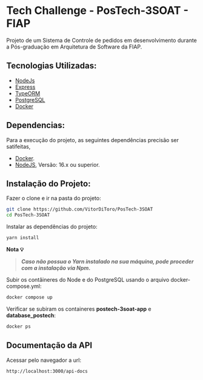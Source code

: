 # Tech Challenge - PosTech-3SOAT - FIAP

Projeto de um Sistema de Controle de pedidos em desenvolvimento durante a Pós-graduação em Arquitetura de Software da FIAP.

## Tecnologias Utilizadas:

- [NodeJs](https://nodejs.org/en/docs)
- [Express](https://expressjs.com/pt-br/)
- [TypeORM](https://typeorm.io/)
- [PostgreSQL](https://www.postgresql.org/)
- [Docker](https://docs.docker.com/)

## Dependencias:
Para a execução do projeto, as seguintes dependências precisão ser satifeitas,
- [Docker](https://docs.docker.com/get-docker/).
- [NodeJS](https://nodejs.org/en), Versão: 16.x ou superior.


## Instalação do Projeto:
Fazer o clone e ir na pasta do projeto:

```sh
git clone https://github.com/VitorDiToro/PosTech-3SOAT
cd PosTech-3SOAT
```

Instalar as dependências do projeto:

```sh
yarn install
```
**Nota 💡**
> 
> **_Caso não possua o Yarn instalado na sua máquina, pode proceder com a instalação via Npm._**
> 


Subir os contâineres do Node e do PostgreSQL usando o arquivo docker-compose.yml:

```sh
docker compose up
```

Verificar se subiram os containeres **postech-3soat-app** e **database_postech**:

```sh
docker ps
```

## Documentação da API
Acessar pelo navegador a url:

```sh
http://localhost:3000/api-docs
```
